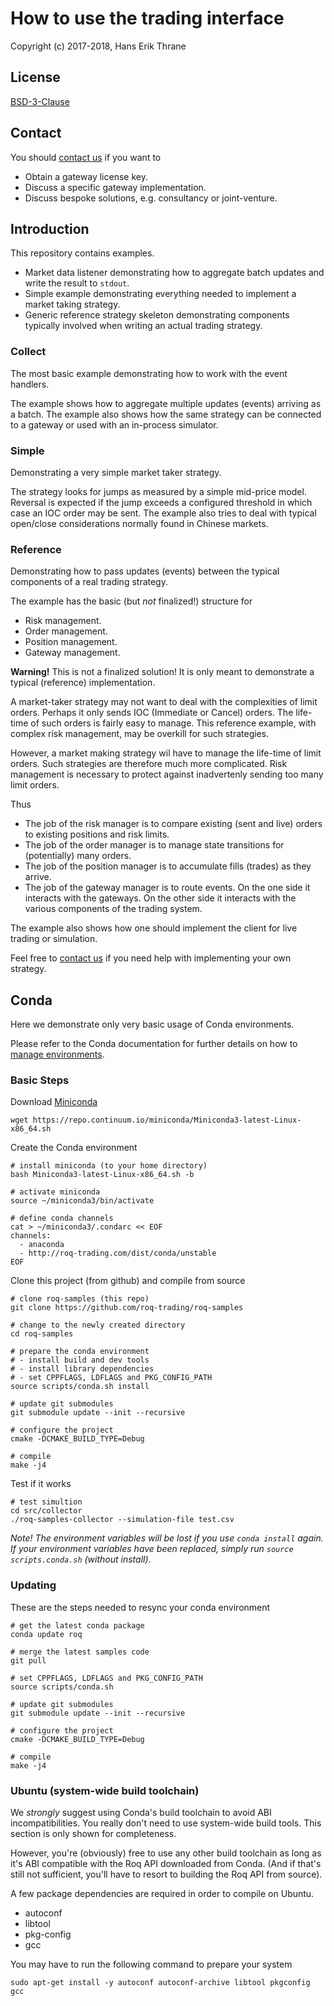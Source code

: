 # How to use the trading interface

Copyright (c) 2017-2018, Hans Erik Thrane

## License

[BSD-3-Clause](https://opensource.org/licenses/BSD-3-Clause)


## Contact

You should [contact us](mailto:info@roq-trading.com) if you want to

* Obtain a gateway license key.
* Discuss a specific gateway implementation.
* Discuss bespoke solutions, e.g. consultancy or joint-venture.


## Introduction

This repository contains examples.

* Market data listener demonstrating how to aggregate batch updates and write the result to `stdout`.
* Simple example demonstrating everything needed to implement a market taking strategy.
* Generic reference strategy skeleton demonstrating components typically involved when writing an actual trading strategy.


### Collect

The most basic example demonstrating how to work with the event handlers.

The example shows how to aggregate multiple updates (events) arriving as a batch.
The example also shows how the same strategy can be connected to a gateway or used with an in-process simulator.


### Simple

Demonstrating a very simple market taker strategy.

The strategy looks for jumps as measured by a simple mid-price model.
Reversal is expected if the jump exceeds a configured threshold in which case an IOC order may be sent.
The example also tries to deal with typical open/close considerations normally found in Chinese markets.


### Reference

Demonstrating how to pass updates (events) between the typical components of a real trading strategy.

The example has the basic (but *not* finalized!) structure for

* Risk management.
* Order management.
* Position management.
* Gateway management.

**Warning!**
This is not a finalized solution!
It is only meant to demonstrate a typical (reference) implementation.

A market-taker strategy may not want to deal with the complexities of limit orders.
Perhaps it only sends IOC (Immediate or Cancel) orders.
The life-time of such orders is fairly easy to manage.
This reference example, with complex risk management, may be overkill for such strategies.

However, a market making strategy wil have to manage the life-time of limit orders.
Such strategies are therefore much more complicated.
Risk management is necessary to protect against inadvertenly sending too many limit orders.

Thus

* The job of the risk manager is to compare existing (sent and live) orders to existing positions and risk limits.
* The job of the order manager is to manage state transitions for (potentially) many orders.
* The job of the position manager is to accumulate fills (trades) as they arrive.
* The job of the gateway manager is to route events.
  On the one side it interacts with the gateways.
  On the other side it interacts with the various components of the trading system.

The example also shows how one should implement the client for live trading or simulation.

Feel free to [contact us](mailto:info@roq-trading.com) if you need help with implementing your own strategy.


## Conda

Here we demonstrate only very basic usage of Conda environments.

Please refer to the Conda documentation for further details on how to
[manage environments](https://conda.io/docs/user-guide/tasks/manage-environments.html).


### Basic Steps

Download [Miniconda](https://conda.io/miniconda.html)

	wget https://repo.continuum.io/miniconda/Miniconda3-latest-Linux-x86_64.sh

Create the Conda environment

	# install miniconda (to your home directory)
	bash Miniconda3-latest-Linux-x86_64.sh -b

	# activate miniconda
	source ~/miniconda3/bin/activate

	# define conda channels
	cat > ~/miniconda3/.condarc << EOF
	channels:
	  - anaconda
	  - http://roq-trading.com/dist/conda/unstable
	EOF

Clone this project (from github) and compile from source

	# clone roq-samples (this repo)
	git clone https://github.com/roq-trading/roq-samples

	# change to the newly created directory
	cd roq-samples

	# prepare the conda environment
	# - install build and dev tools
	# - install library dependencies
	# - set CPPFLAGS, LDFLAGS and PKG_CONFIG_PATH
	source scripts/conda.sh install

	# update git submodules
	git submodule update --init --recursive

	# configure the project
	cmake -DCMAKE_BUILD_TYPE=Debug

	# compile
	make -j4

Test if it works

	# test simultion
	cd src/collector
	./roq-samples-collector --simulation-file test.csv

*Note! The environment variables will be lost if you use `conda install` again.
If your environment variables have been replaced, simply run `source scripts.conda.sh` (without install)*.

### Updating

These are the steps needed to resync your conda environment

	# get the latest conda package
	conda update roq

	# merge the latest samples code
	git pull

	# set CPPFLAGS, LDFLAGS and PKG_CONFIG_PATH
	source scripts/conda.sh

	# update git submodules
	git submodule update --init --recursive

	# configure the project
	cmake -DCMAKE_BUILD_TYPE=Debug

	# compile
	make -j4


### Ubuntu (system-wide build toolchain)

We *strongly* suggest using Conda's build toolchain to avoid ABI incompatibilities.
You really don't need to use system-wide build tools.
This section is only shown for completeness.

However, you're (obviously) free to use any other build toolchain as long as it's
ABI compatible with the Roq API downloaded from Conda.
(And if that's still not sufficient, you'll have to resort to building the Roq API from source).

A few package dependencies are required in order to compile on Ubuntu.

* autoconf
* libtool
* pkg-config
* gcc

You may have to run the following command to prepare your system

	sudo apt-get install -y autoconf autoconf-archive libtool pkgconfig gcc

